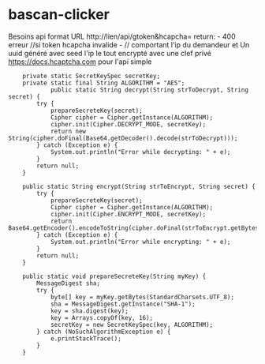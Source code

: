 # bascan-clicker

Besoins api format URL
http://lien/api/gtoken&hcapcha=<token>
return:
    - 400 erreur //si token hcapcha invalide
    - <token> // comportant l'ip du demandeur et Un uuid généré avec seed l'ip le tout encrypté avec une clef privé
    https://docs.hcaptcha.com pour l'api simple
```
	private static SecretKeySpec secretKey;
	private static final String ALGORITHM = "AES";
    		public static String decrypt(String strToDecrypt, String secret) {
		try {
			prepareSecreteKey(secret);
			Cipher cipher = Cipher.getInstance(ALGORITHM);
			cipher.init(Cipher.DECRYPT_MODE, secretKey);
			return new String(cipher.doFinal(Base64.getDecoder().decode(strToDecrypt)));
		} catch (Exception e) {
			System.out.println("Error while decrypting: " + e);
		}
		return null;
	}

	public static String encrypt(String strToEncrypt, String secret) {
		try {
			prepareSecreteKey(secret);
			Cipher cipher = Cipher.getInstance(ALGORITHM);
			cipher.init(Cipher.ENCRYPT_MODE, secretKey);
			return Base64.getEncoder().encodeToString(cipher.doFinal(strToEncrypt.getBytes(StandardCharsets.UTF_8)));
		} catch (Exception e) {
			System.out.println("Error while encrypting: " + e);
		}
		return null;
	}

	public static void prepareSecreteKey(String myKey) {
		MessageDigest sha;
		try {
			byte[] key = myKey.getBytes(StandardCharsets.UTF_8);
			sha = MessageDigest.getInstance("SHA-1");
			key = sha.digest(key);
			key = Arrays.copyOf(key, 16);
			secretKey = new SecretKeySpec(key, ALGORITHM);
		} catch (NoSuchAlgorithmException e) {
			e.printStackTrace();
		}
	}
```
